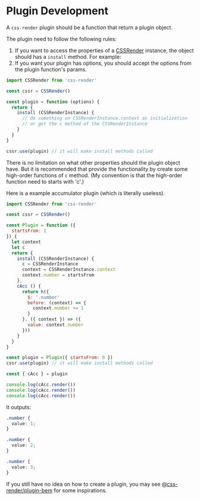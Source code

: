 # Plugin Development
A `css-render` plugin should be a function that return a plugin object.

The plugin need to follow the following rules:
1. If you want to access the properties of a [CSSRender](https://github.com/07akioni/css-render/blob/master/docs/css-render-instance.md) instance, the object should has a `install` method. For example:
2. If you want your plugin has options, you should accept the options from the plugin function's params.
```js
import CSSRender from 'css-render'

const cssr = CSSRender()

const plugin = function (options) {
  return {
    install (CSSRenderInstance) {
      // do something on CSSRenderInstance.context as initialization
      // or get the c method of the CSSRenderInstance
    }
  }
}

cssr.use(plugin) // it will make install methods called
```

There is no limitation on what other properties should the plugin object have. But it is recommended that provide the functionality by create some high-order functions of `c` method. (My convention is that the high-order function need to starts with 'c'.)

Here is a example accumulator plugin (which is literally useless).
```js
import CSSRender from 'css-render'

const cssr = CSSRender()

const Plugin = function ({
  startsFrom: 1
}) {
  let context
  let c
  return {
    install (CSSRenderInstance) {
      c = CSSRenderInstance
      context = CSSRenderInstance.context
      context.number = startsFrom
    },
    cAcc () {
      return h({
        $: '.number'
        before: (context) => {
          context.number += 1
        }
      }, ({ context }) => ({
        value: context.number
      }))
    }
  }
}

const plugin = Plugin({ startsFrom: 0 })
cssr.use(plugin) // it will make install methods called

const { cAcc } = plugin

console.log(cAcc.render())
console.log(cAcc.render())
console.log(cAcc.render())
```
It outputs:

```css
.number {
  value: 1;
}

.number {
  value: 2;
}

.number {
  value: 3;
}
```

If you still have no idea on how to create a plugin, you may see [@css-render/plugin-bem](https://github.com/07akioni/css-render/tree/master/packages/plugins/bem) for some inspirations.

